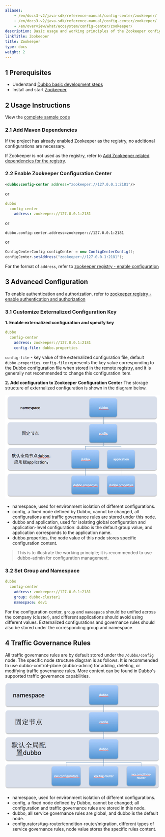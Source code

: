 ```yaml
---
aliases:
    - /en/docs3-v2/java-sdk/reference-manual/config-center/zookeeper/
    - /en/docs3-v2/java-sdk/reference-manual/config-center/zookeeper/
    - /en/overview/what/ecosystem/config-center/zookeeper/
description: Basic usage and working principles of the Zookeeper configuration center.
linkTitle: Zookeeper
title: Zookeeper
type: docs
weight: 2
---
```



## 1 Prerequisites
* Understand [Dubbo basic development steps](/en/overview/mannual/java-sdk/quick-start/starter/)
* Install and start [Zookeeper](/en/overview/reference/integrations/zookeeper/)

## 2 Usage Instructions
View the [complete sample code](https://github.com/apache/dubbo-samples/tree/master/3-extensions/configcenter/dubbo-samples-configcenter-annotation)

### 2.1 Add Maven Dependencies
If the project has already enabled Zookeeper as the registry, no additional configurations are necessary.

If Zookeeper is not used as the registry, refer to [Add Zookeeper related dependencies for the registry](/en/overview/mannual/java-sdk/reference-manual/registry/zookeeper/#11-Add-Maven-dependencies).

### 2.2 Enable Zookeeper Configuration Center
```xml
<dubbo:config-center address="zookeeper://127.0.0.1:2181"/>
```

or

```yaml
dubbo
  config-center
    address: zookeeper://127.0.0.1:2181
```

or

```properties
dubbo.config-center.address=zookeeper://127.0.0.1:2181
```

or

```java
ConfigCenterConfig configCenter = new ConfigCenterConfig();
configCenter.setAddress("zookeeper://127.0.0.1:2181");
```

For the format of `address`, refer to [zookeeper registry - enable configuration](../../registry/zookeeper/#13-Configure-and-enable-Zookeeper)

## 3 Advanced Configuration
To enable authentication and authorization, refer to [zookeeper registry - enable authentication and authorization](../../registry/zookeeper/#21-Authentication-and-authorization)

### 3.1 Customize Externalized Configuration Key
**1. Enable externalized configuration and specify key**
```yaml
dubbo
  config-center
    address: zookeeper://127.0.0.1:2181
    config-file: dubbo.properties
```

`config-file` - key value of the externalized configuration file, default `dubbo.properties`. `config-file` represents the key value corresponding to the Dubbo configuration file when stored in the remote registry, and it is generally not recommended to change this configuration item.

**2. Add configuration to Zookeeper Configuration Center**
The storage structure of externalized configuration is shown in the diagram below.

![zk-configcenter.jpg](/imgs/user/zk-configcenter.jpg)

- namespace, used for environment isolation of different configurations.
- config, a fixed node defined by Dubbo, cannot be changed, all configurations and traffic governance rules are stored under this node.
- dubbo and application, used for isolating global configuration and application-level configuration: dubbo is the default group value, and application corresponds to the application name.
- dubbo.properties, the node value of this node stores specific configuration content.

> This is to illustrate the working principle; it is recommended to use dubbo-admin for configuration management.

### 3.2 Set Group and Namespace
```yaml
dubbo
  config-center
    address: zookeeper://127.0.0.1:2181
    group: dubbo-cluster1
    namespace: dev1
```

For the configuration center, `group` and `namespace` should be unified across the company (cluster), and different applications should avoid using different values. Externalized configurations and governance rules should also be stored under the corresponding group and namespace.

## 4 Traffic Governance Rules
All traffic governance rules are by default stored under the `/dubbo/config` node. The specific node structure diagram is as follows. It is recommended to use dubbo-control-plane (dubbo-admin) for adding, deleting, or modifying traffic governance rules. More content can be found in Dubbo's supported traffic governance capabilities.

![zk-configcenter-governance](/imgs/user/zk-configcenter-governance.jpg)

- namespace, used for environment isolation of different configurations.
- config, a fixed node defined by Dubbo, cannot be changed; all configuration and traffic governance rules are stored in this node.
- dubbo, all service governance rules are global, and dubbo is the default node.
- configurators/tag-router/condition-router/migration, different types of service governance rules, node value stores the specific rules content.

